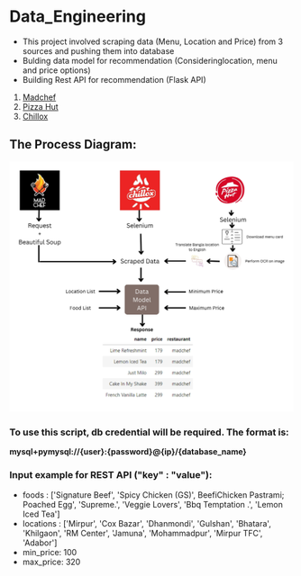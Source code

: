# Data_Engineering 

* This project involved scraping data (Menu, Location and Price) from 3 sources and pushing them into database
* Bulding data model for recommendation (Consideringlocation, menu and price options)
* Building Rest API for recommendation (Flask API)

1. [Madchef](https://madchef.com.bd/)
2. [Pizza Hut](https://www.pizzahutbd.com/)
3. [Chillox](https://www.facebook.com/chillox.burgers/)

## The Process Diagram: 

![Process Diagram](https://github.com/espSiyam/Data_Engineering/blob/main/data/Data%20%20Engineering.jpg)

### To use this script, db credential will be required. The format is:
**mysql+pymysql://{user}:{password}@{ip}/{database_name}**

### Input example for REST API ("key" : "value"): 

* foods : ['Signature Beef', 'Spicy Chicken (GS)', BeefiChicken Pastrami; Poached Egg', 'Supreme.', 'Veggie Lovers', 'Bbq Temptation .', 'Lemon Iced Tea']
* locations : ['Mirpur', 'Cox Bazar', 'Dhanmondi', 'Gulshan', 'Bhatara', 'Khilgaon', 'RM Center', 'Jamuna', 'Mohammadpur', 'Mirpur TFC', 'Adabor']
* min_price: 100
* max_price: 320
